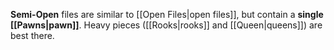 **Semi-Open** files are similar to [[Open Files|open files]], but contain a **single [[Pawns|pawn]]**. Heavy pieces ([[Rooks|rooks]] and [[Queen|queens]]) are best there.